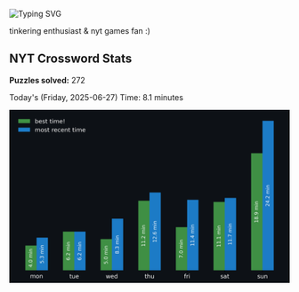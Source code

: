 ![Typing SVG](https://readme-typing-svg.demolab.com?font=Fira+Code&size=16&pause=700&color=FFFFFF&width=435&lines=hi+i'm+aimee!;nice+to+see+you+here!)

tinkering enthusiast & nyt games fan :)
<!-- START NYT-STATS -->
## NYT Crossword Stats
**Puzzles solved:** 272

Today's (Friday, 2025-06-27) Time: 8.1 minutes


![Solve Times](./nyt_stats_graph.png)
<!-- END NYT-STATS -->
